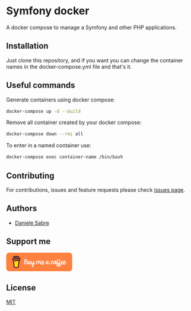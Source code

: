 # Symfony docker

A docker compose to manage a Symfony and other PHP applications.


## Installation

Just clone this repository, and if you want you can change the container names in the docker-compose.yml file and that's it.


## Useful commands

Generate containers using docker compose:

```bash
docker-compose up -d --build
```

Remove all container created by your docker compose:

```bash
docker-compose down --rmi all
```

To enter in a named container use:

```bash
docker-compose exec container-name /bin/bash
```


## Contributing

For contributions, issues and feature requests please check [issues page](https://github.com/dsabre/countdown/issues).


## Authors

- [Daniele Sabre](https://github.com/dsabre)


## Support me
<a href="https://www.buymeacoffee.com/daniele.sabre" target="_blank">
  <img src="https://raw.githubusercontent.com/dsabre/dsabre/main/images/bmc.png" alt="Buy Me a Coffee" title="Buy Me a Coffee" height="50" />
</a>


## License

[MIT](https://choosealicense.com/licenses/mit/)
